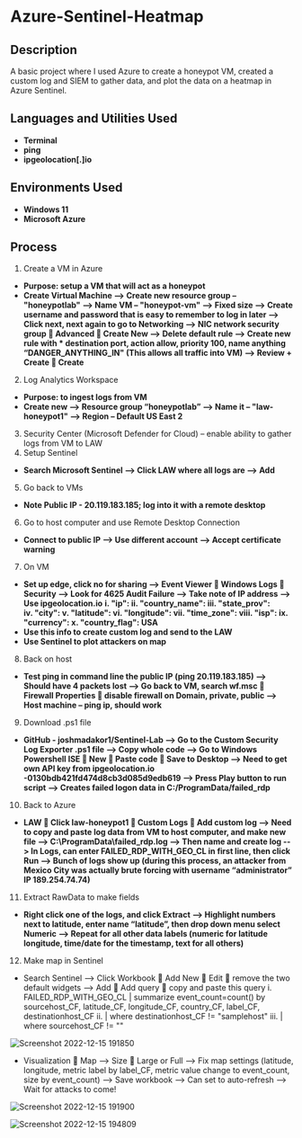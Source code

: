 # Azure-Sentinel-Heatmap

<h2>Description</h2>
A basic project where I used Azure to create a honeypot VM, created a custom log and SIEM to gather data, and plot the data on a heatmap in Azure Sentinel.
<br />


<h2>Languages and Utilities Used</h2>

- <b>Terminal</b> 
- <b>ping</b> 
- <b>ipgeolocation[.]io</b> 

<h2>Environments Used </h2>

- <b>Windows 11</b>
- <b>Microsoft Azure</b>

<h2>Process</h2> 

1. Create a VM in Azure
- <b>Purpose: setup a VM that will act as a honeypot</b>
- <b>Create Virtual Machine --> Create new resource group – "honeypotlab" --> Name VM – "honeypot-vm" --> Fixed size --> Create username and password that is easy to remember to log in later --> Click next, next again to go to Networking --> NIC network security group  Advanced  Create New --> Delete default rule --> Create new rule with * destination port, action allow, priority 100, name anything “DANGER_ANYTHING_IN" (This allows all traffic into VM) --> Review + Create  Create </b>
2. Log Analytics Workspace
- <b>Purpose: to ingest logs from VM</b>
- <b>Create new --> Resource group “honeypotlab” --> Name it – "law-honeypot1" --> Region – Default US East 2</b>
3.	Security Center (Microsoft Defender for Cloud) – enable ability to gather logs from VM to LAW
4.	Setup Sentinel
- <b>Search Microsoft Sentinel --> Click LAW where all logs are --> Add</b>
5.	Go back to VMs
- <b>Note Public IP - 20.119.183.185; log into it with a remote desktop</b>
6.	Go to host computer and use Remote Desktop Connection
- <b>Connect to public IP --> Use different account --> Accept certificate warning</b>
7.	On VM
- <b>Set up edge, click no for sharing --> Event Viewer  Windows Logs  Security --> Look for 4625 Audit Failure --> Take note of IP address --> Use ipgeolocation.io</b>
<b>i.	"ip": 
ii.	"country_name": 
iii.	"state_prov":  
iv.	"city": 
v.	"latitude": 
vi.	"longitude": 
vii.	"time_zone": 
viii.	"isp": 
ix.	"currency": 
x.	"country_flag": USA</b>
- <b>Use this info to create custom log and send to the LAW</b>
- <b>Use Sentinel to plot attackers on map</b>
8.	Back on host
- <b>Test ping in command line the public IP (ping 20.119.183.185) --> Should have 4 packets lost --> Go back to VM, search wf.msc  Firewall Properties  disable firewall on Domain, private, public --> Host machine – ping ip, should work</b>
9.	Download .ps1 file
- <b>GitHub - joshmadakor1/Sentinel-Lab --> Go to the Custom Security Log Exporter .ps1 file --> Copy whole code --> Go to Windows Powershell ISE  New  Paste code  Save to Desktop --> Need to get own API key from ipgeolocation.io -0130bdb421fd474d8cb3d085d9edb619 --> Press Play button to run script --> Creates failed logon data in C:/ProgramData/failed_rdp</b>
10.	Back to Azure
- <b>LAW  Click law-honeypot1  Custom Logs  Add custom log --> Need to copy and paste log data from VM to host computer, and make new file --> C:\ProgramData\failed_rdp.log --> Then name and create log --> In Logs, can enter FAILED_RDP_WITH_GEO_CL in first line, then click Run --> Bunch of logs show up (during this process, an attacker from Mexico City was actually brute forcing with username “administrator” IP 189.254.74.74)</b>
11.	Extract RawData to make fields
- <b>Right click one of the logs, and click Extract --> Highlight numbers next to latitude, enter name “latitude”, then drop down menu select Numeric --> Repeat for all other data labels (numeric for latitude longitude, time/date for the timestamp, text for all others)</b>
12.	Make map in Sentinel
- Search Sentinel --> Click Workbook  Add New  Edit  remove the two default widgets --> Add  Add query  copy and paste this query
i.	FAILED_RDP_WITH_GEO_CL | summarize event_count=count() by sourcehost_CF, latitude_CF, longitude_CF, country_CF, label_CF, destinationhost_CF
ii.	| where destinationhost_CF != "samplehost"
iii.	| where sourcehost_CF != ""

![Screenshot 2022-12-15 191850](https://user-images.githubusercontent.com/114617963/207998220-41556d19-5745-46cb-a322-0718db013567.png)

- Visualization  Map --> Size  Large or Full --> Fix map settings (latitude, longitude, metric label by label_CF, metric value change to event_count, size by event_count) --> Save workbook --> Can set to auto-refresh --> Wait for attacks to come!


![Screenshot 2022-12-15 191900](https://user-images.githubusercontent.com/114617963/207998156-c00be791-304e-4164-87bb-7661f77dcf15.png)

![Screenshot 2022-12-15 194809](https://user-images.githubusercontent.com/114617963/207998110-c2f909d5-403d-4cdd-a831-8ebf5ae94642.png)


<!--
 ```diff
- text in red
+ text in green
! text in orange
# text in gray
@@ text in purple (and bold)@@
```
--!>
